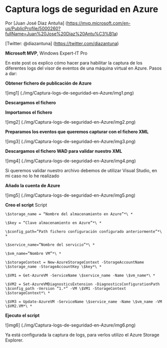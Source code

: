 <properties
	pageTitle="Explorando el DOM: Nodos de texto. Gestión multinodal"
	description="Labores de tratamiento de contenidos de los nodos de texto, gestión de nodos multinodos"
	services="web-dev"
	documentationCenter=""
	authors="andygonusa"
	manager=""
	editor="andygonusa"/>

<tags
	ms.service="web-dev"
	ms.workload="identity"
	ms.tgt_pltfrm="na"
	ms.devlang="na"
	ms.topic="how-to-article"
	ms.date="05/12/2016"
	ms.author="andygonusa"/>

# Captura logs de seguridad en Azure

Por [Juan José Diaz Antuña] (https://mvp.microsoft.com/en-us/PublicProfile/5000260?fullName=Juan%20Jose%20Diaz%20Antu%C3%B1a)

[Twitter: @diazantuna] (https://twitter.com/diazantuna) 

**Microsoft MVP**, Windows Expert-IT Pro



En este post os explico cómo hacer para habilitar la captura de los diferentes logs del visor de eventos de una máquina virtual en Azure. Pasos a dar:

**Obtener fichero de publicación de Azure**

![img1] (./img/Captura-logs-de-seguridad-en-Azure/img1.png)


**Descargamos el fichero**

**Importamos el fichero**

![img2] (./img/Captura-logs-de-seguridad-en-Azure/img2.png)

**Preparamos los eventos que queremos capturar con el fichero XML**

![img3] (./img/Captura-logs-de-seguridad-en-Azure/img3.png)

**Descargamos el fichero WAD para validar nuestro XML**

![img4] (./img/Captura-logs-de-seguridad-en-Azure/img4.png)

Si queremos validar nuestro archivo debemos de utilizar Visual Studio, en mi caso no lo he realizado

**Añado la cuenta de Azure**

![img5] (./img/Captura-logs-de-seguridad-en-Azure/img5.png)

**Creo el script**
Script

````
\$storage_name = “Nombre del almacenamiento en Azure”*\ *

\$key = “Clave almacenamiento en Azure”*\ *

\$config_path=”Path fichero configuración configurado anteriormente”*\ *

\$service_name=”Nombre del servicio”*\ *

\$vm_name=”Nombre VM”*\ *

\$storageContext = New-AzureStorageContext -StorageAccountName \$storage_name -StorageAccountKey \$key*\ *

\$VM1 = Get-AzureVM -ServiceName \$service_name -Name \$vm_name*\ *

\$VM2 = Set-AzureVMDiagnosticsExtension -DiagnosticsConfigurationPath \$config_path -Version “1.*” -VM \$VM1 -StorageContext \$storageContext*\ *
````

````
\$VM3 = Update-AzureVM -ServiceName \$service_name -Name \$vm_name -VM \$VM2.VM*\ * 
````


**Ejecuto el script**

![img6] (./img/Captura-logs-de-seguridad-en-Azure/img6.png)

Ya está configurada la captura de logs, para verlos utilizo el Azure Storage Explorer.
